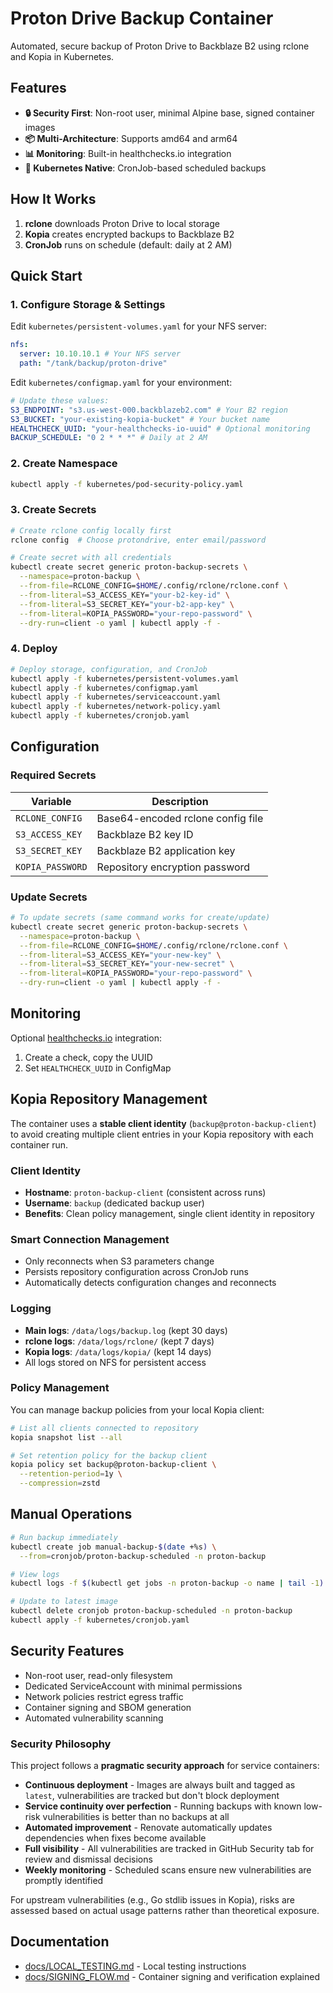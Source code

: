 # Proton Drive Backup Container

Automated, secure backup of Proton Drive to Backblaze B2 using rclone and Kopia in Kubernetes.

## Features

- **🔒 Security First**: Non-root user, minimal Alpine base, signed container images
- **📦 Multi-Architecture**: Supports amd64 and arm64
- **📊 Monitoring**: Built-in healthchecks.io integration
- **🎯 Kubernetes Native**: CronJob-based scheduled backups

## How It Works

1. **rclone** downloads Proton Drive to local storage
2. **Kopia** creates encrypted backups to Backblaze B2
3. **CronJob** runs on schedule (default: daily at 2 AM)

## Quick Start

### 1. Configure Storage & Settings

Edit `kubernetes/persistent-volumes.yaml` for your NFS server:

```yaml
nfs:
  server: 10.10.10.1 # Your NFS server
  path: "/tank/backup/proton-drive"
```

Edit `kubernetes/configmap.yaml` for your environment:

```yaml
# Update these values:
S3_ENDPOINT: "s3.us-west-000.backblazeb2.com" # Your B2 region
S3_BUCKET: "your-existing-kopia-bucket" # Your bucket name
HEALTHCHECK_UUID: "your-healthchecks-io-uuid" # Optional monitoring
BACKUP_SCHEDULE: "0 2 * * *" # Daily at 2 AM
```

### 2. Create Namespace

```bash
kubectl apply -f kubernetes/pod-security-policy.yaml
```

### 3. Create Secrets

```bash
# Create rclone config locally first
rclone config  # Choose protondrive, enter email/password

# Create secret with all credentials
kubectl create secret generic proton-backup-secrets \
  --namespace=proton-backup \
  --from-file=RCLONE_CONFIG=$HOME/.config/rclone/rclone.conf \
  --from-literal=S3_ACCESS_KEY="your-b2-key-id" \
  --from-literal=S3_SECRET_KEY="your-b2-app-key" \
  --from-literal=KOPIA_PASSWORD="your-repo-password" \
  --dry-run=client -o yaml | kubectl apply -f -
```

### 4. Deploy

```bash
# Deploy storage, configuration, and CronJob
kubectl apply -f kubernetes/persistent-volumes.yaml
kubectl apply -f kubernetes/configmap.yaml
kubectl apply -f kubernetes/serviceaccount.yaml
kubectl apply -f kubernetes/network-policy.yaml
kubectl apply -f kubernetes/cronjob.yaml
```

## Configuration

### Required Secrets

| Variable         | Description                       |
| ---------------- | --------------------------------- |
| `RCLONE_CONFIG`  | Base64-encoded rclone config file |
| `S3_ACCESS_KEY`  | Backblaze B2 key ID               |
| `S3_SECRET_KEY`  | Backblaze B2 application key      |
| `KOPIA_PASSWORD` | Repository encryption password    |

### Update Secrets

```bash
# To update secrets (same command works for create/update)
kubectl create secret generic proton-backup-secrets \
  --namespace=proton-backup \
  --from-file=RCLONE_CONFIG=$HOME/.config/rclone/rclone.conf \
  --from-literal=S3_ACCESS_KEY="your-new-key" \
  --from-literal=S3_SECRET_KEY="your-new-secret" \
  --from-literal=KOPIA_PASSWORD="your-repo-password" \
  --dry-run=client -o yaml | kubectl apply -f -
```

## Monitoring

Optional [healthchecks.io](https://healthchecks.io) integration:

1. Create a check, copy the UUID
2. Set `HEALTHCHECK_UUID` in ConfigMap

## Kopia Repository Management

The container uses a **stable client identity** (`backup@proton-backup-client`) to avoid creating multiple client entries in your Kopia repository with each container run.

### Client Identity

- **Hostname**: `proton-backup-client` (consistent across runs)
- **Username**: `backup` (dedicated backup user)
- **Benefits**: Clean policy management, single client identity in repository

### Smart Connection Management

- Only reconnects when S3 parameters change
- Persists repository configuration across CronJob runs
- Automatically detects configuration changes and reconnects

### Logging
- **Main logs**: `/data/logs/backup.log` (kept 30 days)
- **rclone logs**: `/data/logs/rclone/` (kept 7 days)
- **Kopia logs**: `/data/logs/kopia/` (kept 14 days)
- All logs stored on NFS for persistent access

### Policy Management

You can manage backup policies from your local Kopia client:

```bash
# List all clients connected to repository
kopia snapshot list --all

# Set retention policy for the backup client
kopia policy set backup@proton-backup-client \
  --retention-period=1y \
  --compression=zstd
```

## Manual Operations

```bash
# Run backup immediately
kubectl create job manual-backup-$(date +%s) \
  --from=cronjob/proton-backup-scheduled -n proton-backup

# View logs
kubectl logs -f $(kubectl get jobs -n proton-backup -o name | tail -1) -n proton-backup

# Update to latest image
kubectl delete cronjob proton-backup-scheduled -n proton-backup
kubectl apply -f kubernetes/cronjob.yaml
```

## Security Features

- Non-root user, read-only filesystem
- Dedicated ServiceAccount with minimal permissions
- Network policies restrict egress traffic
- Container signing and SBOM generation
- Automated vulnerability scanning

### Security Philosophy

This project follows a **pragmatic security approach** for service containers:

- **Continuous deployment** - Images are always built and tagged as `latest`, vulnerabilities are tracked but don't block deployment
- **Service continuity over perfection** - Running backups with known low-risk vulnerabilities is better than no backups at all
- **Automated improvement** - Renovate automatically updates dependencies when fixes become available
- **Full visibility** - All vulnerabilities are tracked in GitHub Security tab for review and dismissal decisions
- **Weekly monitoring** - Scheduled scans ensure new vulnerabilities are promptly identified

For upstream vulnerabilities (e.g., Go stdlib issues in Kopia), risks are assessed based on actual usage patterns rather than theoretical exposure.

## Documentation

- [docs/LOCAL_TESTING.md](docs/LOCAL_TESTING.md) - Local testing instructions
- [docs/SIGNING_FLOW.md](docs/SIGNING_FLOW.md) - Container signing and verification explained

